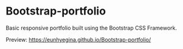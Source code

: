 # Bootstrap-portfolio
Basic responsive portfolio built using the Bootstrap CSS Framework.

Preview: https://eunhyegina.github.io/Bootstrap-portfolio/
